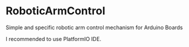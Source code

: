 # RoboticArmControl
Simple and specific robotic arm control mechanism for Arduino Boards

I recommended to use PlatformIO IDE.

